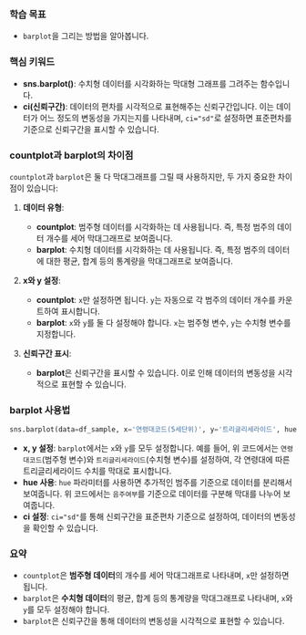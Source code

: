 ### **학습 목표**  
- `barplot`을 그리는 방법을 알아봅니다.
### **핵심 키워드**
- **sns.barplot()**: 수치형 데이터를 시각화하는 막대형 그래프를 그려주는 함수입니다.
- **ci(신뢰구간)**: 데이터의 편차를 시각적으로 표현해주는 신뢰구간입니다. 이는 데이터가 어느 정도의 변동성을 가지는지를 나타내며, `ci="sd"`로 설정하면 표준편차를 기준으로 신뢰구간을 표시할 수 있습니다.

### **countplot과 barplot의 차이점**
`countplot`과 `barplot`은 둘 다 막대그래프를 그릴 때 사용하지만, 두 가지 중요한 차이점이 있습니다:

1. **데이터 유형**:
   - **countplot**: 범주형 데이터를 시각화하는 데 사용됩니다. 즉, 특정 범주의 데이터 개수를 세어 막대그래프로 보여줍니다.
   - **barplot**: 수치형 데이터를 시각화하는 데 사용됩니다. 즉, 특정 범주의 데이터에 대한 평균, 합계 등의 통계량을 막대그래프로 보여줍니다.

2. **x와 y 설정**:
   - **countplot**: `x`만 설정하면 됩니다. `y`는 자동으로 각 범주의 데이터 개수를 카운트하여 표시합니다.
   - **barplot**: `x`와 `y`를 둘 다 설정해야 합니다. `x`는 범주형 변수, `y`는 수치형 변수를 지정합니다.

3. **신뢰구간 표시**:
   - **barplot**은 신뢰구간을 표시할 수 있습니다. 이로 인해 데이터의 변동성을 시각적으로 표현할 수 있습니다.

### **barplot 사용법**
```python
sns.barplot(data=df_sample, x='연령대코드(5세단위)', y='트리글리세라이드', hue='음주여부', ci="sd")
```

- **x, y 설정**: `barplot`에서는 `x`와 `y`를 모두 설정합니다. 예를 들어, 위 코드에서는 `연령대코드`(범주형 변수)와 `트리글리세라이드`(수치형 변수)를 설정하여, 각 연령대에 따른 트리글리세라이드 수치를 막대로 표시합니다.
- **hue 사용**: `hue` 파라미터를 사용하면 추가적인 범주를 기준으로 데이터를 분리해서 보여줍니다. 위 코드에서는 `음주여부`를 기준으로 데이터를 구분해 막대를 나누어 보여줍니다.
- **ci 설정**: `ci="sd"`를 통해 신뢰구간을 표준편차 기준으로 설정하여, 데이터의 변동성을 확인할 수 있습니다.

### **요약**

- `countplot`은 **범주형 데이터**의 개수를 세어 막대그래프로 나타내며, `x`만 설정하면 됩니다.
- `barplot`은 **수치형 데이터**의 평균, 합계 등의 통계량을 막대그래프로 나타내며, `x`와 `y`를 모두 설정해야 합니다.
- `barplot`은 신뢰구간을 통해 데이터의 변동성을 시각적으로 표현할 수 있습니다.